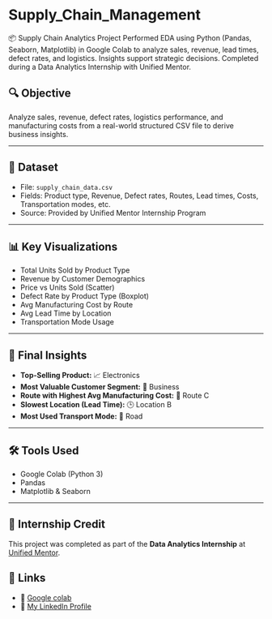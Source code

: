 # Supply_Chain_Management
📦 Supply Chain Analytics Project Performed EDA using Python (Pandas, Seaborn, Matplotlib) in Google Colab to analyze sales, revenue, lead times, defect rates, and logistics. Insights support strategic decisions. Completed during a Data Analytics Internship with Unified Mentor.


## 🔍 Objective
Analyze sales, revenue, defect rates, logistics performance, and manufacturing costs from a real-world structured CSV file to derive business insights.

---

## 📁 Dataset
- File: `supply_chain_data.csv`
- Fields: Product type, Revenue, Defect rates, Routes, Lead times, Costs, Transportation modes, etc.
- Source: Provided by Unified Mentor Internship Program

---

## 📊 Key Visualizations
- Total Units Sold by Product Type
- Revenue by Customer Demographics
- Price vs Units Sold (Scatter)
- Defect Rate by Product Type (Boxplot)
- Avg Manufacturing Cost by Route
- Avg Lead Time by Location
- Transportation Mode Usage

---

## 🧠 Final Insights

- **Top-Selling Product:** 📈 Electronics  
- **Most Valuable Customer Segment:** 🏢 Business  
- **Route with Highest Avg Manufacturing Cost:** 🚚 Route C  
- **Slowest Location (Lead Time):** 🕒 Location B  
- **Most Used Transport Mode:** 🚛 Road  

---

## 🛠️ Tools Used
- Google Colab (Python 3)
- Pandas
- Matplotlib & Seaborn

---

## 🙌 Internship Credit
This project was completed as part of the **Data Analytics Internship** at [Unified Mentor](https://unifiedmentor.com/).

## 🔗 Links
- 📘 [Google colab](https://colab.research.google.com/drive/1g61mZ4CKejzFZlwqIu43ZuMaDs-o9NBx?usp=sharing)  
- 💼 [My LinkedIn Profile](https://www.linkedin.com/in/abhay-chavan7)
